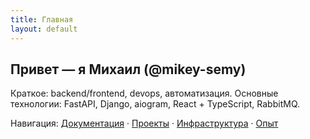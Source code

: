 ```yaml
---
title: Главная
layout: default
---
```

## Привет — я Михаил (@mikey-semy)

Краткое: backend/frontend, devops, автоматизация. Основные технологии: FastAPI, Django, aiogram, React + TypeScript, RabbitMQ.

Навигация: [Документация](/docs.html) · [Проекты](/projects.html) · [Инфраструктура](/infrastructure.html) · [Опыт](/experience.html)
